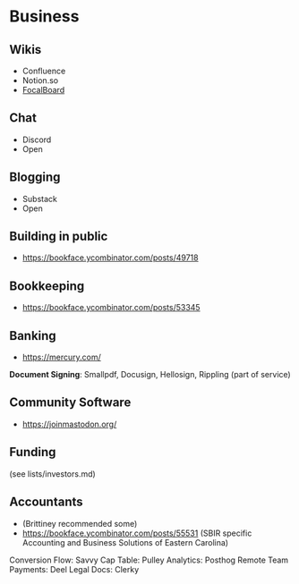 # Business

## Wikis
- Confluence
- Notion.so
- [FocalBoard](https://www.focalboard.com/)

## Chat
- Discord
- Open

## Blogging
- Substack
- Open

## Building in public
- https://bookface.ycombinator.com/posts/49718

## Bookkeeping
- https://bookface.ycombinator.com/posts/53345

## Banking
- https://mercury.com/

__Document Signing__: Smallpdf, Docusign, Hellosign, Rippling (part of service)

## Community Software
- https://joinmastodon.org/

## Funding
(see lists/investors.md)

## Accountants
- (Brittiney recommended some)
- https://bookface.ycombinator.com/posts/55531 (SBIR specific Accounting and Business Solutions of Eastern Carolina)

Conversion Flow: Savvy
Cap Table: Pulley
Analytics: Posthog
Remote Team Payments: Deel
Legal Docs: Clerky



